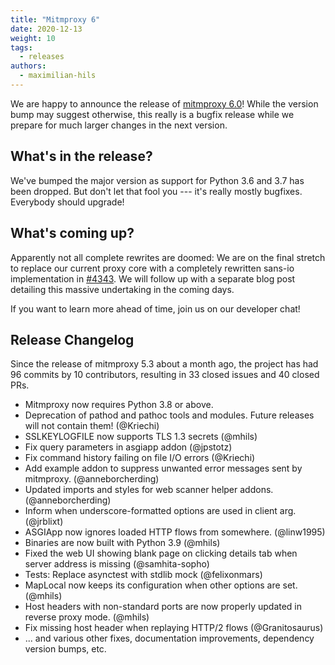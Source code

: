 ```yaml
---
title: "Mitmproxy 6"
date: 2020-12-13
weight: 10
tags:
  - releases
authors:
  - maximilian-hils
---
```


We are happy to announce the release of [mitmproxy 6.0](https://github.com/mitmproxy/mitmproxy/releases/tag/v6.0.0)! 
While the version bump may suggest otherwise, this really is a bugfix release while we prepare for much larger changes 
in the next version.



<!--more-->

## What's in the release?

We've bumped the major version as support for Python 3.6 and 3.7 has been dropped.
But don't let that fool you --- it's really mostly bugfixes. Everybody should upgrade!

## What's coming up?

Apparently not all complete rewrites are doomed: We are on the final stretch to replace our current
proxy core with a completely rewritten sans-io implementation in 
[#4343](https://github.com/mitmproxy/mitmproxy/pull/4343). We will follow up with a separate blog post
detailing this massive undertaking in the coming days.

If you want to learn more ahead of time, join us on our developer chat!

## Release Changelog

Since the release of mitmproxy 5.3 about a month ago, the project has had 96 commits by 10 contributors, 
resulting in 33 closed issues and 40 closed PRs.

* Mitmproxy now requires Python 3.8 or above.
* Deprecation of pathod and pathoc tools and modules. Future releases will not contain them! (@Kriechi)
* SSLKEYLOGFILE now supports TLS 1.3 secrets (@mhils)
* Fix query parameters in asgiapp addon (@jpstotz)
* Fix command history failing on file I/O errors (@Kriechi)
* Add example addon to suppress unwanted error messages sent by mitmproxy. (@anneborcherding)
* Updated imports and styles for web scanner helper addons. (@anneborcherding)
* Inform when underscore-formatted options are used in client arg. (@jrblixt)
* ASGIApp now ignores loaded HTTP flows from somewhere. (@linw1995)
* Binaries are now built with Python 3.9 (@mhils)
* Fixed the web UI showing blank page on clicking details tab when server address is missing (@samhita-sopho)
* Tests: Replace asynctest with stdlib mock (@felixonmars)
* MapLocal now keeps its configuration when other options are set. (@mhils)
* Host headers with non-standard ports are now properly updated in reverse proxy mode. (@mhils)
* Fix missing host header when replaying HTTP/2 flows (@Granitosaurus)
* ... and various other fixes, documentation improvements, dependency version bumps, etc.
